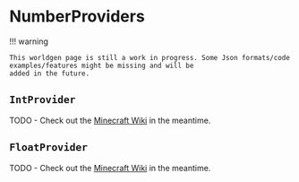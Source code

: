 # NumberProviders

!!! warning

    This worldgen page is still a work in progress. Some Json formats/code examples/features might be missing and will be
    added in the future.

## `IntProvider`

TODO - Check out the [Minecraft Wiki](https://minecraft.fandom.com/wiki/Configured_feature/int_provider) in the meantime.

## `FloatProvider`

TODO - Check out the [Minecraft Wiki](https://minecraft.fandom.com/wiki/Configured_feature/float_provider) in the meantime.